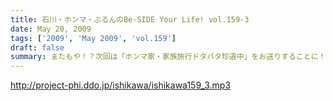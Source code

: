 ```yaml
---
title: 石川・ホンマ・ぶるんのBe-SIDE Your Life! vol.159-3
date: May 20, 2009
tags: ['2009', 'May 2009', 'vol.159']
draft: false
summary: またもや！？次回は「ホンマ家・家族旅行ドタバタ珍道中」をお送りすることに！？なりそうです。親孝行なホンマさんであります・・・NAMAE
---
```


http://project-phi.ddo.jp/ishikawa/ishikawa159_3.mp3
